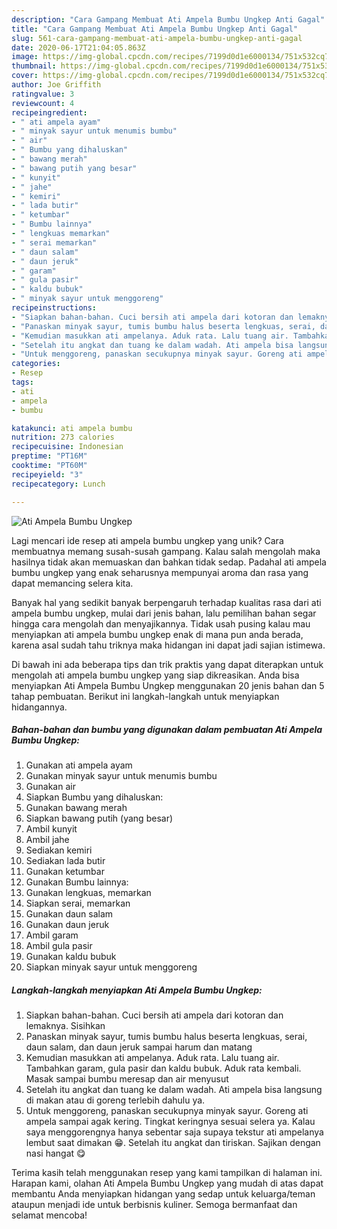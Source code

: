 ```yaml
---
description: "Cara Gampang Membuat Ati Ampela Bumbu Ungkep Anti Gagal"
title: "Cara Gampang Membuat Ati Ampela Bumbu Ungkep Anti Gagal"
slug: 561-cara-gampang-membuat-ati-ampela-bumbu-ungkep-anti-gagal
date: 2020-06-17T21:04:05.863Z
image: https://img-global.cpcdn.com/recipes/7199d0d1e6000134/751x532cq70/ati-ampela-bumbu-ungkep-foto-resep-utama.jpg
thumbnail: https://img-global.cpcdn.com/recipes/7199d0d1e6000134/751x532cq70/ati-ampela-bumbu-ungkep-foto-resep-utama.jpg
cover: https://img-global.cpcdn.com/recipes/7199d0d1e6000134/751x532cq70/ati-ampela-bumbu-ungkep-foto-resep-utama.jpg
author: Joe Griffith
ratingvalue: 3
reviewcount: 4
recipeingredient:
- " ati ampela ayam"
- " minyak sayur untuk menumis bumbu"
- " air"
- " Bumbu yang dihaluskan"
- " bawang merah"
- " bawang putih yang besar"
- " kunyit"
- " jahe"
- " kemiri"
- " lada butir"
- " ketumbar"
- " Bumbu lainnya"
- " lengkuas memarkan"
- " serai memarkan"
- " daun salam"
- " daun jeruk"
- " garam"
- " gula pasir"
- " kaldu bubuk"
- " minyak sayur untuk menggoreng"
recipeinstructions:
- "Siapkan bahan-bahan. Cuci bersih ati ampela dari kotoran dan lemaknya. Sisihkan"
- "Panaskan minyak sayur, tumis bumbu halus beserta lengkuas, serai, daun salam, dan daun jeruk sampai harum dan matang"
- "Kemudian masukkan ati ampelanya. Aduk rata. Lalu tuang air. Tambahkan garam, gula pasir dan kaldu bubuk. Aduk rata kembali. Masak sampai bumbu meresap dan air menyusut"
- "Setelah itu angkat dan tuang ke dalam wadah. Ati ampela bisa langsung di makan atau di goreng terlebih dahulu ya."
- "Untuk menggoreng, panaskan secukupnya minyak sayur. Goreng ati ampela sampai agak kering. Tingkat keringnya sesuai selera ya. Kalau saya menggorengnya hanya sebentar saja supaya tekstur ati ampelanya lembut saat dimakan 😁. Setelah itu angkat dan tiriskan. Sajikan dengan nasi hangat 😋"
categories:
- Resep
tags:
- ati
- ampela
- bumbu

katakunci: ati ampela bumbu 
nutrition: 273 calories
recipecuisine: Indonesian
preptime: "PT16M"
cooktime: "PT60M"
recipeyield: "3"
recipecategory: Lunch

---
```



![Ati Ampela Bumbu Ungkep](https://img-global.cpcdn.com/recipes/7199d0d1e6000134/751x532cq70/ati-ampela-bumbu-ungkep-foto-resep-utama.jpg)

Lagi mencari ide resep ati ampela bumbu ungkep yang unik? Cara membuatnya memang susah-susah gampang. Kalau salah mengolah maka hasilnya tidak akan memuaskan dan bahkan tidak sedap. Padahal ati ampela bumbu ungkep yang enak seharusnya mempunyai aroma dan rasa yang dapat memancing selera kita.



Banyak hal yang sedikit banyak berpengaruh terhadap kualitas rasa dari ati ampela bumbu ungkep, mulai dari jenis bahan, lalu pemilihan bahan segar hingga cara mengolah dan menyajikannya. Tidak usah pusing kalau mau menyiapkan ati ampela bumbu ungkep enak di mana pun anda berada, karena asal sudah tahu triknya maka hidangan ini dapat jadi sajian istimewa.


Di bawah ini ada beberapa tips dan trik praktis yang dapat diterapkan untuk mengolah ati ampela bumbu ungkep yang siap dikreasikan. Anda bisa menyiapkan Ati Ampela Bumbu Ungkep menggunakan 20 jenis bahan dan 5 tahap pembuatan. Berikut ini langkah-langkah untuk menyiapkan hidangannya.

<!--inarticleads1-->

##### Bahan-bahan dan bumbu yang digunakan dalam pembuatan Ati Ampela Bumbu Ungkep:

1. Gunakan  ati ampela ayam
1. Gunakan  minyak sayur untuk menumis bumbu
1. Gunakan  air
1. Siapkan  Bumbu yang dihaluskan:
1. Gunakan  bawang merah
1. Siapkan  bawang putih (yang besar)
1. Ambil  kunyit
1. Ambil  jahe
1. Sediakan  kemiri
1. Sediakan  lada butir
1. Gunakan  ketumbar
1. Gunakan  Bumbu lainnya:
1. Gunakan  lengkuas, memarkan
1. Siapkan  serai, memarkan
1. Gunakan  daun salam
1. Gunakan  daun jeruk
1. Ambil  garam
1. Ambil  gula pasir
1. Gunakan  kaldu bubuk
1. Siapkan  minyak sayur untuk menggoreng




<!--inarticleads2-->

##### Langkah-langkah menyiapkan Ati Ampela Bumbu Ungkep:

1. Siapkan bahan-bahan. Cuci bersih ati ampela dari kotoran dan lemaknya. Sisihkan
1. Panaskan minyak sayur, tumis bumbu halus beserta lengkuas, serai, daun salam, dan daun jeruk sampai harum dan matang
1. Kemudian masukkan ati ampelanya. Aduk rata. Lalu tuang air. Tambahkan garam, gula pasir dan kaldu bubuk. Aduk rata kembali. Masak sampai bumbu meresap dan air menyusut
1. Setelah itu angkat dan tuang ke dalam wadah. Ati ampela bisa langsung di makan atau di goreng terlebih dahulu ya.
1. Untuk menggoreng, panaskan secukupnya minyak sayur. Goreng ati ampela sampai agak kering. Tingkat keringnya sesuai selera ya. Kalau saya menggorengnya hanya sebentar saja supaya tekstur ati ampelanya lembut saat dimakan 😁. Setelah itu angkat dan tiriskan. Sajikan dengan nasi hangat 😋




Terima kasih telah menggunakan resep yang kami tampilkan di halaman ini. Harapan kami, olahan Ati Ampela Bumbu Ungkep yang mudah di atas dapat membantu Anda menyiapkan hidangan yang sedap untuk keluarga/teman ataupun menjadi ide untuk berbisnis kuliner. Semoga bermanfaat dan selamat mencoba!

